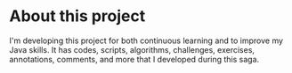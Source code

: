 # About this project
I'm developing this project for both continuous learning and to improve my Java skills.
It has codes, scripts, algorithms, challenges, exercises, annotations, comments, and
more that I developed during this saga.

